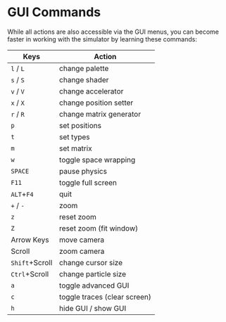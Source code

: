 # GUI Commands

While all actions are also accessible via the GUI menus,
you can become faster in working with the simulator by learning these commands:

| Keys       | Action                       |
|------------|------------------------------|
| `l` / `L`  | change palette               |
| `s` / `S`  | change shader                |
| `v` / `V`  | change accelerator           |
| `x` / `X`  | change position setter       |
| `r` / `R`  | change matrix generator      |
| `p`        | set positions                |
| `t`        | set types                    |
| `m`        | set matrix                   |
| `w`        | toggle space wrapping        |
| `SPACE`    | pause physics                |
| `F11`      | toggle full screen           |
| `ALT`+`F4` | quit                         |
| `+` / `-`  | zoom                         |
| `z`        | reset zoom                   |
| `Z`        | reset zoom (fit window)      |
| Arrow Keys | move camera                  |
| Scroll     | zoom camera                  |
| `Shift`+Scroll | change cursor size |
| `Ctrl`+Scroll | change particle size |
| `a`        | toggle advanced GUI          |
| `c`        | toggle traces (clear screen) |
| `h`        | hide GUI / show GUI          |

